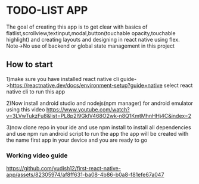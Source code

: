 # TODO-LIST APP

The goal of creating this app is to get clear with basics of flatlist,scrollview,textinput,modal,button(touchable opacity,touchable highlight) and creating layouts and designing in react native using flex.
Note->No use of backend or global state management in this project

## How to start

1)make sure you have installed react native cli
guide->https://reactnative.dev/docs/environment-setup?guide=native select react native cli to run this app

2)Now install android studio and nodejs(npm manager) for android emulator using this video
https://www.youtube.com/watch?v=3LVwTukzFu8&list=PL8p2I9GklV468O2wk-n8Q1KmtMhnHHj4C&index=2

3)now clone repo in your ide and use npm install to install all dependencies and use npm run android script to run the app the app will be created with the name first app in your device and you are ready to go

### Working video guide

https://github.com/yudish12/first-react-native-app/assets/82305974/af8ff631-ba08-4b86-b0a8-f81efe67a047
